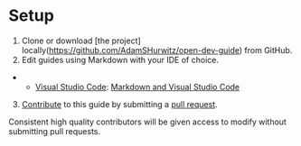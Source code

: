 # Setup

1. Clone or download [the project] locally(https://github.com/AdamSHurwitz/open-dev-guide) from GitHub.
2. Edit guides using Markdown with your IDE of choice.
* * [Visual Studio Code](https://code.visualstudio.com/): [Markdown and Visual Studio Code](https://code.visualstudio.com/docs/languages/markdown)
3. [Contribute](https://github.com/AdamSHurwitz/app-dev-guide) to this guide by submitting a [pull request](https://github.com/AdamSHurwitz/open-dev-guide/pulls).

Consistent high quality contributors will be given access to modify without submitting pull requests.